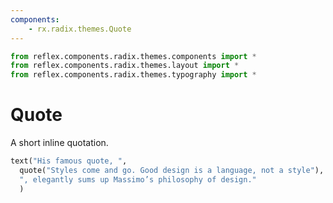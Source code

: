 ```yaml
---
components:
    - rx.radix.themes.Quote
---
```


```python exec
from reflex.components.radix.themes.components import *
from reflex.components.radix.themes.layout import *
from reflex.components.radix.themes.typography import *
```

# Quote

A short inline quotation.

```python demo
text("His famous quote, ",
  quote("Styles come and go. Good design is a language, not a style"),
  ", elegantly sums up Massimo’s philosophy of design."
  )
```

